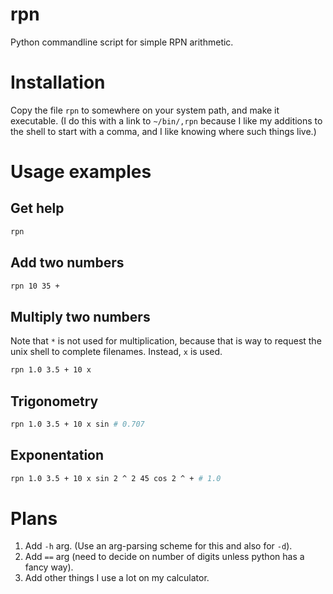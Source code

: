 # rpn

Python commandline script for simple RPN arithmetic.

# Installation

Copy the file `rpn` to somewhere on your system path, and make it executable. (I do this with a link to `~/bin/,rpn` because I like
my additions to the shell to start with a comma, and I like knowing where such things live.)

# Usage examples

## Get help
```sh
rpn
```

## Add two numbers
```sh
rpn 10 35 +
```

## Multiply two numbers

Note that `*` is not used for multiplication, because that is way to
request the unix shell to complete filenames. Instead, `x` is used.

```sh
rpn 1.0 3.5 + 10 x
```


## Trigonometry
```sh
rpn 1.0 3.5 + 10 x sin # 0.707
```

## Exponentation

```sh
rpn 1.0 3.5 + 10 x sin 2 ^ 2 45 cos 2 ^ + # 1.0
```

# Plans

1. Add `-h` arg. (Use an arg-parsing scheme for this and also for `-d`).
2. Add `==` arg (need to decide on number of digits unless python has a fancy way).
3. Add other things I use a lot on my calculator.
